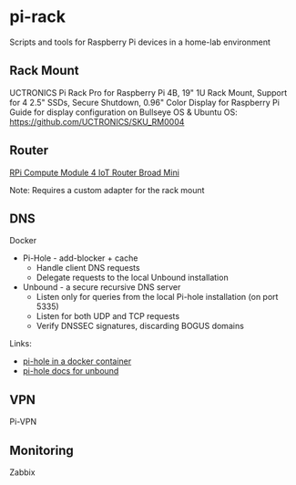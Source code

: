 # pi-rack
Scripts and tools for Raspberry Pi devices in a home-lab environment

## Rack Mount
UCTRONICS Pi Rack Pro for Raspberry Pi 4B, 19" 1U Rack Mount, Support for 4 2.5" SSDs, Secure Shutdown, 0.96" Color Display for Raspberry Pi
Guide for display configuration on Bullseye OS & Ubuntu OS: https://github.com/UCTRONICS/SKU_RM0004

## Router
[RPi Compute Module 4 IoT Router Broad Mini](https://wiki.dfrobot.com/Compute_Module_4_IoT_Router_Board_Mini_SKU_DFR0767)

Note: Requires a custom adapter for the rack mount

## DNS
Docker
- Pi-Hole - add-blocker + cache
  - Handle client DNS requests
  - Delegate requests to the local Unbound installation
- Unbound - a secure recursive DNS server
  - Listen only for queries from the local Pi-hole installation (on port 5335)
  - Listen for both UDP and TCP requests
  - Verify DNSSEC signatures, discarding BOGUS domains
 
Links:
- [pi-hole in a docker container](https://github.com/pi-hole/docker-pi-hole)
- [pi-hole docs for unbound](https://docs.pi-hole.net/guides/dns/unbound/)

## VPN
Pi-VPN

## Monitoring
Zabbix
